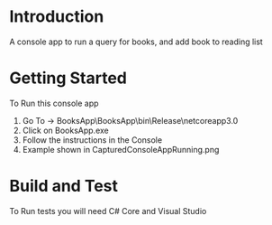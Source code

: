 # Introduction 
A console app to run a query for books, and add book to reading list 

# Getting Started
To Run this console app
1. Go To -> BooksApp\BooksApp\bin\Release\netcoreapp3.0
2. Click on BooksApp.exe
3. Follow the instructions in the Console 
4. Example shown in CapturedConsoleAppRunning.png

# Build and Test
To Run tests you will need C# Core and Visual Studio 